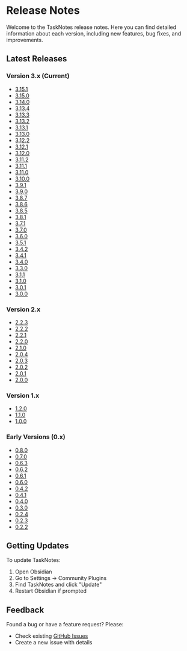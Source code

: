 # Release Notes

Welcome to the TaskNotes release notes. Here you can find detailed information about each version, including new features, bug fixes, and improvements.

## Latest Releases

### Version 3.x (Current)
- [3.15.1](releases/3.15.1.md)
- [3.15.0](releases/3.15.0.md)
- [3.14.0](releases/3.14.0.md)
- [3.13.4](releases/3.13.4.md)
- [3.13.3](releases/3.13.3.md)
- [3.13.2](releases/3.13.2.md)
- [3.13.1](releases/3.13.1.md)
- [3.13.0](releases/3.13.0.md)
- [3.12.2](releases/3.12.2.md)
- [3.12.1](releases/3.12.1.md)
- [3.12.0](releases/3.12.0.md)
- [3.11.2](releases/3.11.2.md)
- [3.11.1](releases/3.11.1.md)
- [3.11.0](releases/3.11.0.md)
- [3.10.0](releases/3.10.0.md)
- [3.9.1](releases/3.9.1.md)
- [3.9.0](releases/3.9.0.md)
- [3.8.7](releases/3.8.7.md)
- [3.8.6](releases/3.8.6.md)
- [3.8.5](releases/3.8.5.md)
- [3.8.1](releases/3.8.1.md)
- [3.7.1](releases/3.7.1.md)
- [3.7.0](releases/3.7.0.md)
- [3.6.0](releases/3.6.0.md)
- [3.5.1](releases/3.5.1.md)
- [3.4.2](releases/3.4.2.md)
- [3.4.1](releases/3.4.1.md)
- [3.4.0](releases/3.4.0.md)
- [3.3.0](releases/3.3.0.md)
- [3.1.1](releases/3.1.1.md)
- [3.1.0](releases/3.1.0.md)
- [3.0.1](releases/3.0.1.md)
- [3.0.0](releases/3.0.0.md)

### Version 2.x
- [2.2.3](releases/2.2.3.md)
- [2.2.2](releases/2.2.2.md)
- [2.2.1](releases/2.2.1.md)
- [2.2.0](releases/2.2.0.md)
- [2.1.0](releases/2.1.0.md)
- [2.0.4](releases/2.0.4.md)
- [2.0.3](releases/2.0.3.md)
- [2.0.2](releases/2.0.2.md)
- [2.0.1](releases/2.0.1.md)
- [2.0.0](releases/2.0.0.md)

### Version 1.x
- [1.2.0](releases/1.2.0.md)
- [1.1.0](releases/1.1.0.md)
- [1.0.0](releases/1.0.0.md)

### Early Versions (0.x)
- [0.8.0](releases/0.8.0.md)
- [0.7.0](releases/0.7.0.md)
- [0.6.3](releases/0.6.3.md)
- [0.6.2](releases/0.6.2.md)
- [0.6.1](releases/0.6.1.md)
- [0.6.0](releases/0.6.0.md)
- [0.4.2](releases/0.4.2.md)
- [0.4.1](releases/0.4.1.md)
- [0.4.0](releases/0.4.0.md)
- [0.3.0](releases/0.3.0.md)
- [0.2.4](releases/0.2.4.md)
- [0.2.3](releases/0.2.3.md)
- [0.2.2](releases/0.2.2.md)

## Getting Updates

To update TaskNotes:
1. Open Obsidian
2. Go to Settings → Community Plugins
3. Find TaskNotes and click "Update"
4. Restart Obsidian if prompted

## Feedback

Found a bug or have a feature request? Please:

- Check existing [GitHub Issues](https://github.com/callumalpass/tasknotes/issues)
- Create a new issue with details
